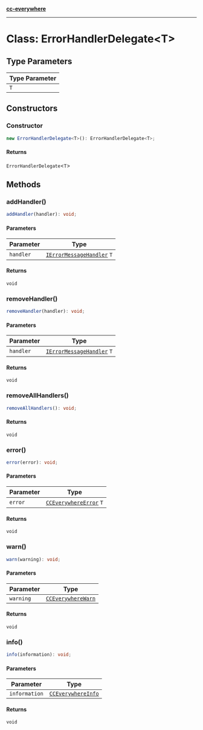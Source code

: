 [**cc-everywhere**](../../../../../index.md)

***

# Class: ErrorHandlerDelegate<T\>

## Type Parameters

| Type Parameter |
| ------ |
| `T` |

## Constructors

### Constructor

```ts
new ErrorHandlerDelegate<T>(): ErrorHandlerDelegate<T>;
```

#### Returns

`ErrorHandlerDelegate`<`T`\>

## Methods

### addHandler()

```ts
addHandler(handler): void;
```

#### Parameters

| Parameter | Type |
| ------ | ------ |
| `handler` | [`IErrorMessageHandler`](../../i-error-message-handler/interfaces/i-error-message-handler.md) `T` |

#### Returns

`void`

<HorizontalLine />

### removeHandler()

```ts
removeHandler(handler): void;
```

#### Parameters

| Parameter | Type |
| ------ | ------ |
| `handler` | [`IErrorMessageHandler`](../../i-error-message-handler/interfaces/i-error-message-handler.md) `T` |

#### Returns

`void`

<HorizontalLine />

### removeAllHandlers()

```ts
removeAllHandlers(): void;
```

#### Returns

`void`

<HorizontalLine />

### error()

```ts
error(error): void;
```

#### Parameters

| Parameter | Type |
| ------ | ------ |
| `error` | [`CCEverywhereError`](../../cc-everywhere-error/classes/cc-everywhere-error.md) `T` |

#### Returns

`void`

<HorizontalLine />

### warn()

```ts
warn(warning): void;
```

#### Parameters

| Parameter | Type |
| ------ | ------ |
| `warning` | [`CCEverywhereWarn`](../../cc-everywhere-error-types/interfaces/cc-everywhere-warn.md) |

#### Returns

`void`

<HorizontalLine />

### info()

```ts
info(information): void;
```

#### Parameters

| Parameter | Type |
| ------ | ------ |
| `information` | [`CCEverywhereInfo`](../../cc-everywhere-error-types/interfaces/cc-everywhere-info.md) |

#### Returns

`void`
